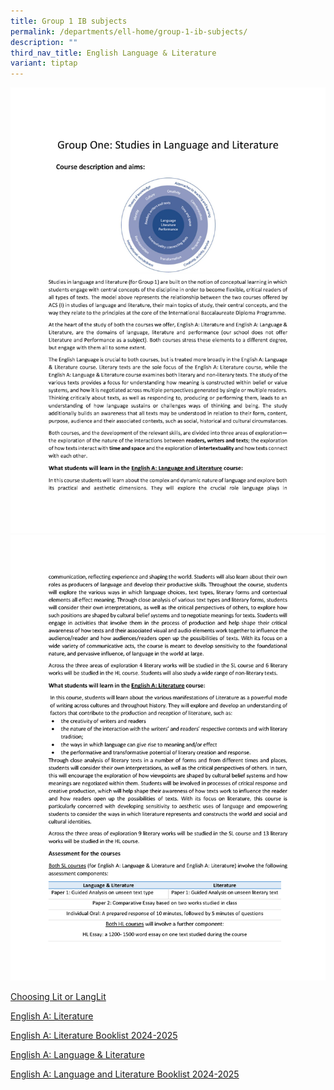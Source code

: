 ```yaml
---
title: Group 1 IB subjects
permalink: /departments/ell-home/group-1-ib-subjects/
description: ""
third_nav_title: English Language & Literature
variant: tiptap
---
```

![](/images/Group_1_Studies_in_Language__Literature_Page_1.png)
![](/images/Group_1_Studies_in_Language__Literature_Page_2.png)

<a href="/files/Our%20Departments/ELL/Choosing-LangLit-or-Lit-2020.pdf" target="_blank">Choosing Lit or LangLit</a>

[English A: Literature](/files/HL_Lit_Brochure_2024.pdf)

[English A: Literature Booklist 2024-2025 ](/files/English_A_2024_2025_LangLit_Booklist.pdf)

[English A: Language &amp; Literature](/files/LangLit_Brochure_HLSL_2024.pdf)

[English A: Language and Literature Booklist 2024-2025](/files/English_A_2024_2025_Lit_Booklist.pdf)